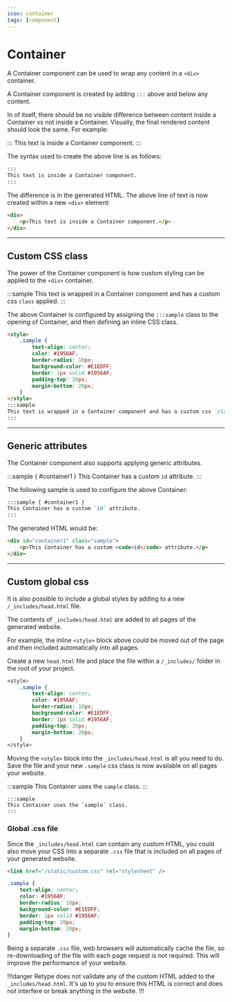 ```yaml
---
icon: container
tags: [component]
---
```

# Container

A Container component can be used to wrap any content in a `<div>` container.

A Container component is created by adding `:::` above and below any content.

In of itself, there should be no visible difference between content inside a Container vs not inside a Container. Visually, the final rendered content should look the same. For example:

:::
This text is inside a Container component.
:::

The syntax used to create the above line is as follows:

```md
:::
This text is inside a Container component.
:::
```

The difference is in the generated HTML. The above line of text is now created within a new `<div>` element:

```html
<div>
    <p>This text is inside a Container component.</p>
</div>
```

---

## Custom CSS class

The power of the Container component is how custom styling can be applied to the `<div>` container.

<style>
    .sample {
        text-align: center;
        color: #1956AF;
        border-radius: 10px;
        background-color: #E1EDFF;
        border: 1px solid #1956AF;
        padding-top: 20px;
        margin-bottom: 20px;
    }
</style>
:::sample
This text is wrapped in a Container component and has a custom css `class` applied.
:::

The above Container is configured by assigning the `:::sample` class to the opening of Container, and then defining an inline CSS class.

```md
<style>
    .sample {
        text-align: center;
        color: #1956AF;
        border-radius: 10px;
        background-color: #E1EDFF;
        border: 1px solid #1956AF;
        padding-top: 20px;
        margin-bottom: 20px;
    }
</style>
:::sample
This text is wrapped in a Container component and has a custom css `class` applied.
:::
```

---

## Generic attributes

The Container component also supports applying generic attributes.

:::sample { #container1 }
This Container has a custom `id` attribute.
:::

The following sample is used to configure the above Container:

```md
:::sample { #container1 }
This Container has a custom `id` attribute.
:::
```

The generated HTML would be:

```html
<div id="container1" class="sample">
    <p>This Container has a custom <code>id</code> attribute.</p>
</div>
```

---

## Custom global css

It is also possible to include a global styles by adding to a new `/_includes/head.html` file.

The contents of `_includes/head.html` are added to all pages of the generated website.

For example, the inline `<style>` block above could be moved out of the page and then included automatically into all pages.

Create a new `head.html` file and place the file within a `/_includes/` folder in the root of your project.

```css _includes/head.html
<style>
    .sample {
        text-align: center;
        color: #1956AF;
        border-radius: 10px;
        background-color: #E1EDFF;
        border: 1px solid #1956AF;
        padding-top: 20px;
        margin-bottom: 20px;
    }
</style>
```

Moving the `<style>` block into the `_includes/head.html` is all you need to do. Save the file and your new `.sample` css class is now available on all pages your website.

:::sample
This Container uses the `sample` class.
:::

```
:::sample
This Container uses the `sample` class.
:::
```

### Global .css file

Since the `_includes/head.html` can contain any custom HTML, you could also move your CSS into a separate `.css` file that is included on all pages of your generated website.

```html /_includes/head.html
<link href="/static/custom.css" rel="stylesheet" />
```

```css /static/custom.css
.sample {
    text-align: center;
    color: #1956AF;
    border-radius: 10px;
    background-color: #E1EDFF;
    border: 1px solid #1956AF;
    padding-top: 20px;
    margin-bottom: 20px;
}
```

Being a separate `.css` file, web browsers will automatically cache the file, so re-downloading of the file with each page request is not required. This will improve the performance of your website.

!!!danger
Retype does not validate any of the custom HTML added to the `_includes/head.html`. It's up to you to ensure this HTML is correct and does not interfere or break anything in the website.
!!!
